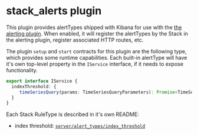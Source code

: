 # stack_alerts plugin

This plugin provides alertTypes shipped with Kibana for use with the
[the alerting plugin](../alerting/README.md).  When enabled, it will register
the alertTypes by the Stack in the alerting plugin, register associated HTTP
routes, etc.

The plugin `setup` and `start` contracts for this plugin are the following
type, which provides some runtime capabilities.  Each built-in alertType will
have it's own top-level property in the `IService` interface, if it needs to
expose functionality. 

```ts
export interface IService {
  indexThreshold: {
     timeSeriesQuery(params: TimeSeriesQueryParameters): Promise<TimeSeriesResult>;
  }
}
```

Each Stack RuleType is described in it's own README:

- index threshold: [`server/alert_types/index_threshold`](server/alert_types/index_threshold/README.md)

